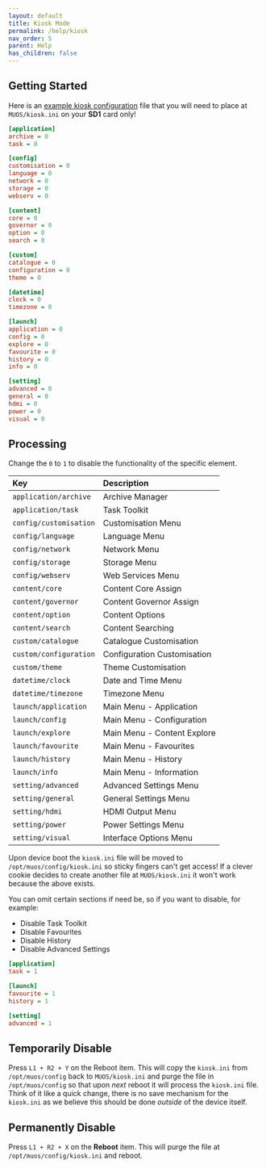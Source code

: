 ```yaml
---
layout: default
title: Kiosk Mode
permalink: /help/kiosk
nav_order: 5
parent: Help
has_children: false
---
```


## Getting Started

Here is an [example kiosk configuration](https://github.com/MustardOS/internal/blob/main/config/kiosk.ini.example) file
that you will need to place at `MUOS/kiosk.ini` on your **SD1** card only!

```ini
[application]
archive = 0
task = 0

[config]
customisation = 0
language = 0
network = 0
storage = 0
webserv = 0

[content]
core = 0
governor = 0
option = 0
search = 0

[custom]
catalogue = 0
configuration = 0
theme = 0

[datetime]
clock = 0
timezone = 0

[launch]
application = 0
config = 0
explore = 0
favourite = 0
history = 0
info = 0

[setting]
advanced = 0
general = 0
hdmi = 0
power = 0
visual = 0
``` 

## Processing

Change the `0` to `1` to disable the functionality of the specific element.

| Key                    | Description                 |
|:-----------------------|:----------------------------|
| `application/archive`  | Archive Manager             |
| `application/task`     | Task Toolkit                |
| `config/customisation` | Customisation Menu          |
| `config/language`      | Language Menu               |
| `config/network`       | Network Menu                |
| `config/storage`       | Storage Menu                |
| `config/webserv`       | Web Services Menu           |
| `content/core`         | Content Core Assign         |
| `content/governor`     | Content Governor Assign     |
| `content/option`       | Content Options             |
| `content/search`       | Content Searching           |
| `custom/catalogue`     | Catalogue Customisation     |
| `custom/configuration` | Configuration Customisation |
| `custom/theme`         | Theme Customisation         |
| `datetime/clock`       | Date and Time Menu          |
| `datetime/timezone`    | Timezone Menu               |
| `launch/application`   | Main Menu - Application     |
| `launch/config`        | Main Menu - Configuration   |
| `launch/explore`       | Main Menu - Content Explore |
| `launch/favourite`     | Main Menu - Favourites      |
| `launch/history`       | Main Menu - History         |
| `launch/info`          | Main Menu - Information     |
| `setting/advanced`     | Advanced Settings Menu      |
| `setting/general`      | General Settings Menu       |
| `setting/hdmi`         | HDMI Output Menu            |
| `setting/power`        | Power Settings Menu         |
| `setting/visual`       | Interface Options Menu      |

Upon device boot the `kiosk.ini` file will be moved to `/opt/muos/config/kiosk.ini` so sticky fingers can't get access!
If a clever cookie decides to create another file at `MUOS/kiosk.ini` it won't work because the above exists.

You can omit certain sections if need be, so if you want to disable, for example:

* Disable Task Toolkit
* Disable Favourites
* Disable History
* Disable Advanced Settings

```ini
[application]
task = 1

[launch]
favourite = 1
history = 1

[setting]
advanced = 1
```

## Temporarily Disable

Press `L1 + R2 + Y` on the Reboot item. This will copy the `kiosk.ini` from `/opt/muos/config` back to `MUOS/kiosk.ini`
and purge the file in `/opt/muos/config` so that upon _next_ reboot it will process the `kiosk.ini` file. Think of it
like a quick change, there is no save mechanism for the `kiosk.ini` as we believe this should be done _outside_ of the
device itself.

## Permanently Disable

Press `L1 + R2 + X` on the **Reboot** item. This will purge the file at `/opt/muos/config/kiosk.ini` and reboot.